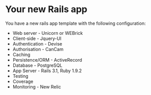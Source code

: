 Your new Rails app
=========
You have a new rails app template with the following configuration:
* Web server - Unicorn or WEBrick
* Client-side - Jquery-UI
* Authentication - Devise
* Authorisation - CanCam
* Caching
* Persistence/ORM - ActiveRecord
* Database - PostgreSQL
* App Server - Rails 3.1, Ruby 1.9.2
* Testing
* Coverage
* Monitoring - New Relic
